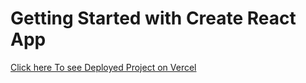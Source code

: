 # Getting Started with Create React App

[Click here To see Deployed Project on Vercel](https://movie-hub-liard.vercel.app/)
